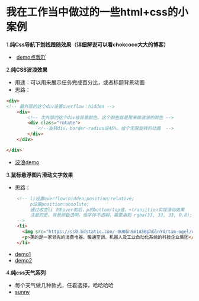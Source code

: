 
# 我在工作当中做过的一些html+css的小案例
1.**纯Css导航下划线跟随效果（详细解说可以看chokcoco大大的博客）**
-  <a href="http://htmlpreview.github.com/?https://github.com/boa182/html-css/blob/master/html/03%E5%AF%BC%E8%88%AA%E4%B8%8B%E5%88%92%E7%BA%BF%E8%B7%9F%E9%9A%8F%E6%95%88%E6%9E%9C.html">demo点我吖</a>

2.**纯CSS波浪效果**
- 用途：可以用来展示任务完成百分比，或者标题背景动画
- 思路：
```html
<div>
<!-- 最外层的这个div设置overflow：hidden -->
    <div>
        <!-- 次外层的这个div给背景颜色，这个颜色就是用来做波浪的颜色 -->
        <div class="rotate">
            <!--旋转div，border-radius设45%，给个无限旋转的动画  -->
        </div>
    </div>

</div>
```
- <a href="http://htmlpreview.github.com/?https://github.com/boa182/html-css/blob/master/html/04%E7%BA%AFcss%E5%AE%9E%E7%8E%B0%E6%B3%A2%E6%B5%AA%E6%95%88%E6%9E%9C.html">波浪demo</a>

3.**鼠标悬浮图片滑动文字效果**
- 思路：
```html
    <!-- li设置overflow:hidden;position:relative;
         p设置position:absolute;
         通过改变li 的hover前后，p的bottom/top值，+transition实现滑动效果
         注意的是，背景颜色透明，但字体不透明，需要用到 rgba(33, 33, 33, 0.8);    
    -->
    <li>
      <img src="https://ss0.bdstatic.com/-0U0bnSm1A5BphGlnYG/tam-ogel/c70247aeafbe5a4699b0223bc8dd6fe4_222_222.jpg">
      <p>美的是一家领先的消费电器、暖通空调、机器人及工业自动化系统的科技企业集团</p>
    </li>
```
- <a href="http://htmlpreview.github.com/?https://github.com/boa182/html-css/blob/master/html/04%E7%BA%AFcss%E5%AE%9E%E7%8E%B0%E6%B3%A2%E6%B5%AA%E6%95%88%E6%9E%9C.html">demo1</a>
- <a href="http://htmlpreview.github.com/?https://github.com/boa182/html-css/blob/master/html/04%E7%BA%AFcss%E5%AE%9E%E7%8E%B0%E6%B3%A2%E6%B5%AA%E6%95%88%E6%9E%9C.html">demo2</a>

4.**纯css天气系列**
- 每个天气做几种款式，任君选择，哈哈哈哈
- <a href="http://htmlpreview.github.com/?https://github.com/boa182/html-css/blob/master/html/04%E7%BA%AFcss%E5%AE%9E%E7%8E%B0%E6%B3%A2%E6%B5%AA%E6%95%88%E6%9E%9C.html">sunny</a>